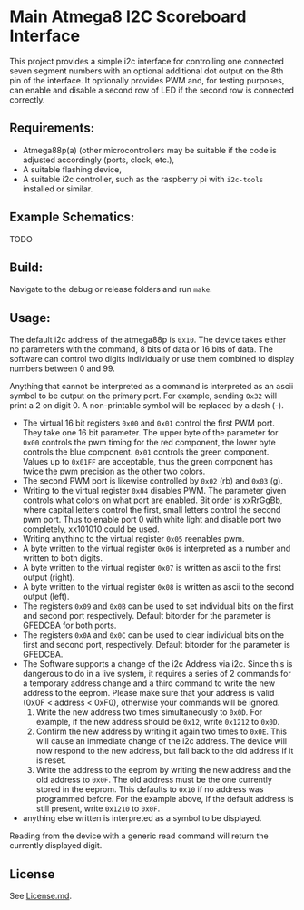 Main Atmega8 I2C Scoreboard Interface
=====================================

This project provides a simple i2c interface for controlling one connected seven segment numbers with an optional additional dot output on the 8th pin of the interface. It optionally provides PWM and, for testing purposes, can enable and disable a second row of LED if the second row is connected correctly.   
 
Requirements:
-------------
 * Atmega88p(a) (other microcontrollers may be suitable if the code is adjusted accordingly (ports, clock, etc.),
 * A suitable flashing device,
 * A suitable i2c controller, such as the raspberry pi with `i2c-tools` installed or similar.

Example Schematics:
-------------------
TODO
        
Build:
------
Navigate to the debug or release folders and run `make`.

Usage:
------
The default i2c address of the atmega88p is `0x10`. The device takes either no parameters with the command, 8 bits of data or 16 bits of data. The software can control two digits individually or use them combined to display numbers between 0 and 99.

Anything that cannot be interpreted as a command is interpreted as an ascii symbol to be output on the primary port. For example, sending `0x32` will print a 2 on digit 0. A non-printable symbol will be replaced by a dash (-).


 * The virtual 16 bit registers `0x00` and `0x01` control the first PWM port. They take one 16 bit parameter. The upper byte of the parameter for `0x00` controls the pwm timing for the red component, the lower byte controls the blue component. `0x01` controls the green component. Values up to `0x01FF` are acceptable, thus the green component has twice the pwm precision as the other two colors. 
 * The second PWM port is likewise controlled by `0x02` (rb) and `0x03` (g).
 * Writing to the virtual register `0x04` disables PWM. The parameter given controls what colors on what port are enabled. Bit order is xxRrGgBb, where capital letters control the first, small letters control the second pwm port. Thus to enable port 0 with white light and disable port two completely, xx101010 could be used.
 * Writing anything to the virtual register `0x05` reenables pwm.
 * A byte written to the virtual register `0x06` is interpreted as a number and written to both digits.
 * A byte written to the virtual register `0x07` is written as ascii to the first output (right).
 * A byte written to the virtual register `0x08` is written as ascii to the second output (left).
 * The registers `0x09` and `0x0B` can be used to set individual bits on the first and second port respectively. Default bitorder for the parameter is GFEDCBA for both ports.
 * The registers `0x0A` and `0x0C` can be used to clear individual bits on the first and second port, respectively. Default bitorder for the parameter is GFEDCBA.
 * The Software supports a change of the i2c Address via i2c. Since this is dangerous to do in a live system, it requires a series of 2 commands for a temporary address change and a third command to write the new address to the eeprom. Please make sure that your address is valid (0x0F < address < 0xF0), otherwise your commands will be ignored. 
    1. Write the new address two times simultaneously to `0x0D`. For example, if the new address should be `0x12`, write `0x1212` to `0x0D`.
    2. Confirm the new address by writing it again two times to `0x0E`. This will cause an immediate change of the i2c address. The device will now respond to the new address, but fall back to the old address if it is reset.
    3. Write the address to the eeprom by writing the new address and the old address to `0x0F`. The old address must be the one currently stored in the eeprom. This defaults to `0x10` if no address was programmed before. For the example above, if the default address is still present, write `0x1210` to `0x0F`.
 * anything else written is interpreted as a symbol to be displayed.

Reading from the device with a generic read command will return the currently displayed digit.

License
-------
See [License.md](License.md).